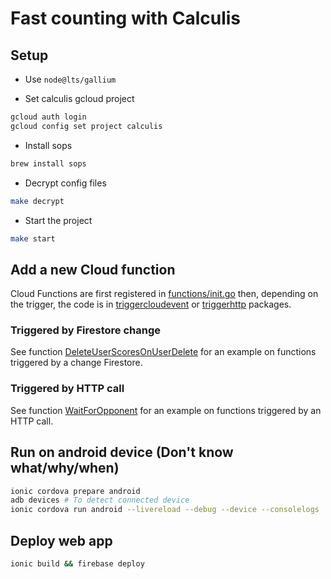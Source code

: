 # Fast counting with Calculis

## Setup

- Use `node@lts/gallium`

- Set calculis gcloud project

```bash
gcloud auth login
gcloud config set project calculis
```

- Install sops

```bash
brew install sops
```

- Decrypt config files

```bash
make decrypt
```

- Start the project

```bash
make start
```

## Add a new Cloud function

Cloud Functions are first registered in [functions/init.go](./functions/init.go) then, depending on the trigger, the code is in [triggercloudevent](./functions/pkg/triggercloudevent/) or [triggerhttp](./functions/pkg/triggerhttp/) packages.

### Triggered by Firestore change

See function [DeleteUserScoresOnUserDelete](./functions/pkg/triggercloudevent/delete_score_events.go) for an example on functions triggered by a change Firestore.

### Triggered by HTTP call

See function [WaitForOpponent](./functions/pkg/triggerhttp/wait_for_opponent.go) for an example on functions triggered by an HTTP call.

## Run on android device (Don't know what/why/when)

```bash
ionic cordova prepare android
adb devices # To detect connected device
ionic cordova run android --livereload --debug --device --consolelogs
```

## Deploy web app

```bash
ionic build && firebase deploy
```
